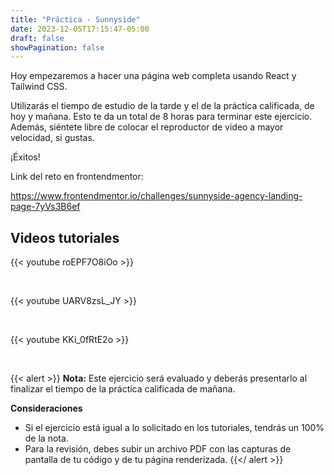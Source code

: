 ```yaml
---
title: "Práctica - Sunnyside"
date: 2023-12-05T17:15:47-05:00
draft: false
showPagination: false
---
```


Hoy empezaremos a hacer una página web completa usando React y Tailwind CSS.

Utilizarás el tiempo de estudio de la tarde y el de la práctica calificada, de hoy y mañana. Esto te da un total de 8 horas para terminar este ejercicio. Además, siéntete libre de colocar el reproductor de video a mayor velocidad, si gustas.

¡Éxitos!

Link del reto en frontendmentor:

https://www.frontendmentor.io/challenges/sunnyside-agency-landing-page-7yVs3B6ef

## Videos tutoriales

{{< youtube roEPF7O8iOo >}}

<br>

{{< youtube UARV8zsL_JY >}}

<br>

{{< youtube KKi_0fRtE2o >}}

<br>

{{< alert >}}
**Nota:** Este ejercicio será evaluado y deberás presentarlo al finalizar el tiempo de la práctica calificada de mañana.

**Consideraciones**

- Si el ejercicio está igual a lo solicitado en los tutoriales, tendrás un 100% de la nota.
- Para la revisión, debes subir un archivo PDF con las capturas de pantalla de tu código y de tu página renderizada.
  {{</ alert >}}
